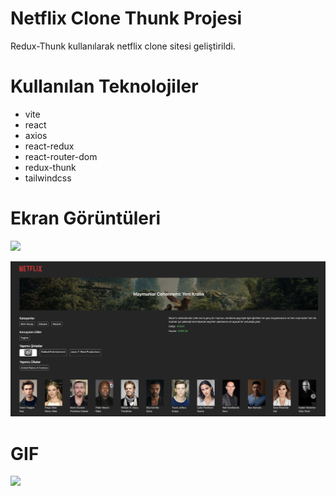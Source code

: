 # Netflix Clone Thunk Projesi
Redux-Thunk kullanılarak netflix clone sitesi geliştirildi.

# Kullanılan Teknolojiler
- vite
- react
- axios
- react-redux
- react-router-dom
- redux-thunk
- tailwindcss

# Ekran Görüntüleri
![](/public/netflix1.png)

![](/public/netflix2.png)

# GIF
![](/public/netflix.gif)

